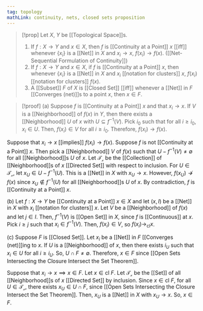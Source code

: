 ```yaml
---
tag: topology
mathLink: continuity, nets, closed sets proposition
---
```

>[!prop]
>Let $X$, $Y$ be [[Topological Space]]s. 
>1. If $f:X \rightarrow Y$ and $x\in X$, then $f$ is [[Continuity at a Point]] $x$ [[iff]] whenever $\{x_{i}\}$ is a [[Net]] in $X$ and $x_{i}\rightarrow x$, $f(x_{i})\rightarrow f(x)$. ([[Net-Sequential Formulation of Continuity]])
>2.  If $f:X \rightarrow Y$ and $x\in X$, if $f$ is [[Continuity at a Point]] $x$, then whenever  $\{x_{i}\}$ is a [[Net]] in $X$ and $x_{i}$ [[notation for clusters]] $x$, $f(x_{i})$ [[notation for clusters]] $f(x)$.
>3. A [[Subset]] $F$ of $X$ is [[Closed Set]] [[iff]] whenever a [[Net]] in $F$ [[Converges (net)]]s to a point $x$, then $x\in F$.

>[!proof]
(a) Suppose $f$ is [[Continuity at a Point]] $x$ and that $x_{i}\rightarrow x$. If $V$ is a [[Neighborhood]] of $f(x)$ in $Y$, then there exists a [[Neighborhood]] $U$ of $x$ with $U\subseteq f^{-1}(V)$. Pick $i_{0}$ such that for all $i≥i_0$, $x_{i}\in U$. Then, $f(x_{i})\in V$ for all $i≥i_{0}$. Therefore, $f(x_{i})\rightarrow f(x)$.
>
Suppose that $x_{i}\rightarrow x$ [[implies]] $f(x_{i})\rightarrow f(x)$. Suppose $f$ is not [[Continuity at a Point]] $x$. Then pick a [[Neighborhood]] $V$ of $f(x)$ such that $U-f^{-1}(V)≠\emptyset$ for all [[Neighborhood]]s $U$ of $x$. Let $\mathcal{T_x}$ be the [[Collection]] of [[Neighborhood]]s of $x$ [[Directed Set]] with respect to inclusion. For $U\in \mathcal{T_x}$, let $x_{U}\in U-f^{-1}(U)$. This is a [[Net]] in $X$ with $x_{U}\rightarrow x$. However, $f(x_{U})\not \rightarrow f(x)$ since $x_{U}\notin f^{-1}(U)$ for all [[Neighborhood]]s $U$ of $x$. By contradiction, $f$ is [[Continuity at a Point]] $x$.
>
(b) Let $f:X \rightarrow Y$ be [[Continuity at a Point]] $x\in X$ and let $(x,I)$ be a [[Net]] in $X$ with $x_{i}$ [[notation for clusters]] $x$. Let $V$ be a [[Neighborhood]] of $f(x)$ and let $j\in I$. Then, $f^{-1}(V)$ is [[Open Set]] in $X$, since $f$ is [[Continuous]] at $x$. Pick $i≥j$ such that $x_{i}\in f^{-1}(V)$. Then, $f(x_{i})\in V$, so $f(x_{i})\rightarrow _\text{cl}x$.
>
(c) Suppose $F$ is [[Closed Set]]. Let $x_{i}$ be a [[Net]] in $F$ [[Converges (net)]]ing to $x$. If $U$ is a [[Neighborhood]] of $x$, then there exists $i_{U}$ such that $x_{i}\in U$ for all $i≥i_{U}$. So, $U\cap F≠\emptyset$. Therefore, $x\in F$ since [[Open Sets Intersecting the Closure Intersect the Set Theorem]].
>
Suppose that $x_{i}\rightarrow x\implies x\in F$. Let $x\in \text{cl }F$. Let $\mathcal{T_x}$ be the [[Set]] of all [[Neighborhood]]s of $x$ [[Directed Set]] by inclusion. Since $x\in \text{cl }F$, for all $U\in \mathcal{T_x}$, there exists $x_{U}\in U\cap F$, since [[Open Sets Intersecting the Closure Intersect the Set Theorem]]. Then, $x_U$ is a [[Net]] in $X$ with $x_{U}\rightarrow x$. So, $x\in F$.
